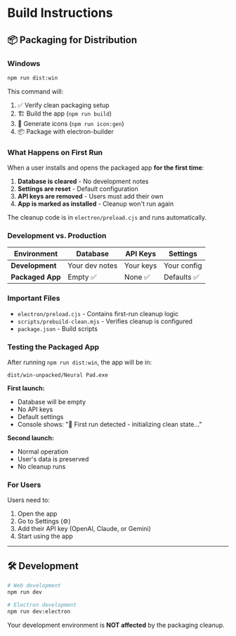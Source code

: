 # Build Instructions

## 📦 Packaging for Distribution

### Windows

```bash
npm run dist:win
```

This command will:
1. ✅ Verify clean packaging setup
2. 🏗️ Build the app (`npm run build`)
3. 🎨 Generate icons (`npm run icon:gen`)
4. 📦 Package with electron-builder

### What Happens on First Run

When a user installs and opens the packaged app **for the first time**:

1. **Database is cleared** - No development notes
2. **Settings are reset** - Default configuration
3. **API keys are removed** - Users must add their own
4. **App is marked as installed** - Cleanup won't run again

The cleanup code is in `electron/preload.cjs` and runs automatically.

### Development vs. Production

| Environment | Database | API Keys | Settings |
|------------|----------|----------|----------|
| **Development** | Your dev notes | Your keys | Your config |
| **Packaged App** | Empty ✅ | None ✅ | Defaults ✅ |

### Important Files

- `electron/preload.cjs` - Contains first-run cleanup logic
- `scripts/prebuild-clean.mjs` - Verifies cleanup is configured
- `package.json` - Build scripts

### Testing the Packaged App

After running `npm run dist:win`, the app will be in:
```
dist/win-unpacked/Neural Pad.exe
```

**First launch:**
- Database will be empty
- No API keys
- Default settings
- Console shows: "🎉 First run detected - initializing clean state..."

**Second launch:**
- Normal operation
- User's data is preserved
- No cleanup runs

### For Users

Users need to:
1. Open the app
2. Go to Settings (⚙️)
3. Add their API key (OpenAI, Claude, or Gemini)
4. Start using the app

---

## 🛠️ Development

```bash
# Web development
npm run dev

# Electron development
npm run dev:electron
```

Your development environment is **NOT affected** by the packaging cleanup.
